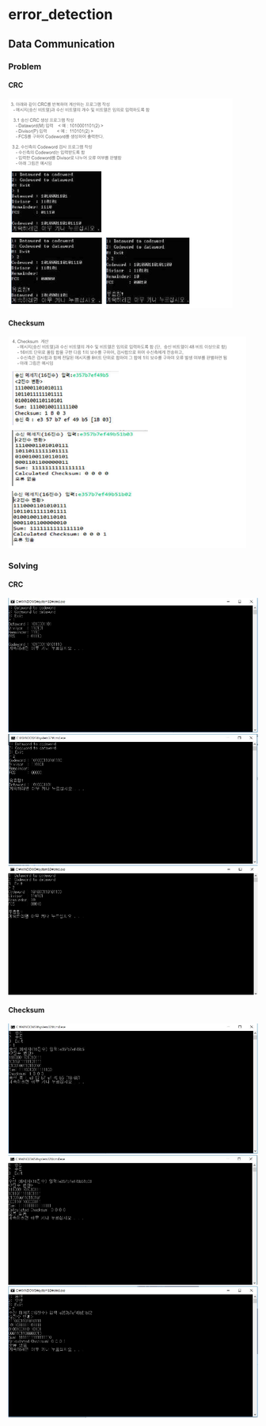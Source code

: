 # error_detection 
<h2> Data Communication </h2>  
<h3> Problem </h3> 
<h4> CRC </h4>
<img src= "./problem1.png">

<h4> Checksum </h4>
<img src="./problem2.png">

<h3> Solving </h3>
<h4> CRC </h4>
<img src="./CRC1.JPG">
<img src="./CRC2.JPG">
<img src="./CRC3.JPG">

<h4> Checksum </h4>
<img src="./checksum1.JPG">
<img src="./checksum2.JPG">
<img src="./checksum3.JPG">


